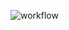 ![workflow](https://raw.githubusercontent.com/biocore/oecophylla/master/doc/images/workflow.jpeg "workflow")
